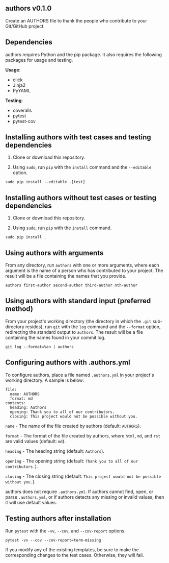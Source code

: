 ## authors v0.1.0

Create an AUTHORS file to thank the people who contribute to your Git/GitHub project.


## Dependencies

authors requires Python and the pip package.  It also requires the following packages for usage and testing.

__Usage__:
- click
- Jinja2
- PyYAML

__Testing__:
- coveralls
- pytest
- pytest-cov


## Installing authors with test cases and testing dependencies

1. Clone or download this repository.

2. Using `sudo`, run `pip` with the `install` command and the `--editable` option.

```
sudo pip install --editable .[test]
```


## Installing authors without test cases or testing dependencies

1. Clone or download this repository.

2. Using `sudo`, run `pip` with the `install` command.

```
sudo pip install .
```


## Using authors with arguments

From any directory, run `authors` with one or more arguments, where each argument is the name of a person who has contributed to your project.  The result will be a file containing the names that you provide.

```
authors first-author second-author third-author nth-author
```


## Using authors with standard input (preferred method)

From your project's working directory (the directory in which the `.git` sub-directory resides), run `git` with the `log` command and the `--format` option, redirecting the standard output to `authors`.  The result will be a file containing the names found in your commit log.

```
git log --format=%an | authors
```

## Configuring authors with .authors.yml

To configure authors, place a file named `.authors.yml` in your project's working directory.  A sample is below:

```
file:
  name: AUTHORS
  format: md
contents:
  heading: Authors
  opening: Thank you to all of our contributors.
  closing: This project would not be possible without you.
```

`name` - The name of the file created by authors (default: `AUTHORS`).

`format` - The format of the file created by authors, where `html`, `md`, and `rst` are valid values (default: `md`).

`heading` - The heading string (default: `Authors`).

`opening` - The opening string (default: `Thank you to all of our contributors.`).

`closing` - The closing string (default: `This project would not be possible without you.`).

authors does not require `.authors.yml`.  If authors cannot find, open, or parse `.authors.yml`, or if authors detects any missing or invalid values, then it will use default values.


## Testing authors after installation

Run `pytest` with the `-vv`, `--cov`, and `--cov-report` options.

```
pytest -vv --cov --cov-report=term-missing
```

If you modify any of the existing templates, be sure to make the corresponding changes to the test cases.  Otherwise, they will fail.

